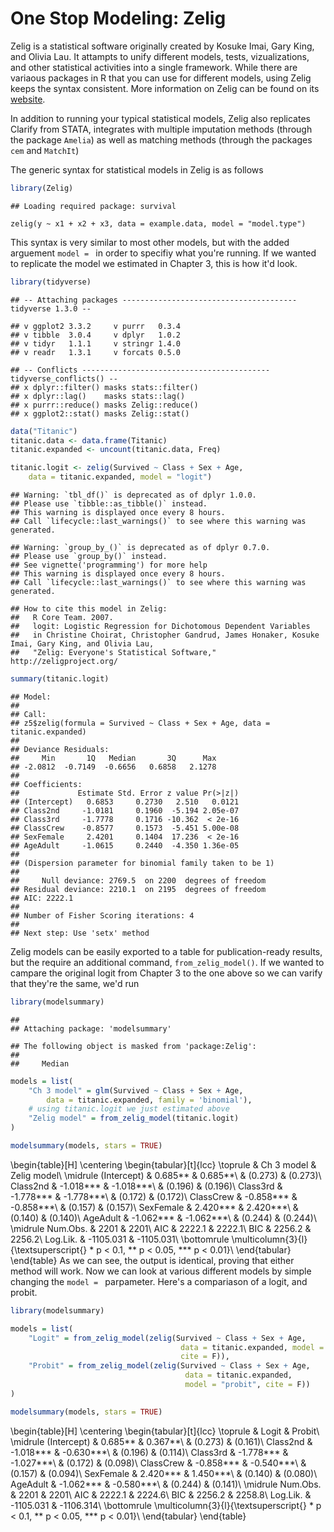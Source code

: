 # One Stop Modeling: Zelig

Zelig is a statistical software originally created by Kosuke Imai, Gary King, and Olivia Lau. It attampts to unify different models, 
tests, vizualizations, and other statistical activities into a single framework. While there are variaous packages in R that you
can use for different models, using Zelig keeps the syntax consistent. More information on Zelig can be found on its 
[website](https://zeligproject.org/).

In addition to running your typical statistical models, Zelig also replicates Clarify from STATA, integrates with 
multiple imputation methods (through the package `Amelia`) as well as matching methods (through the packages `cem` and `MatchIt`)

The generic syntax for statistical models in Zelig is as follows

```r
library(Zelig)
```

```
## Loading required package: survival
```
```
zelig(y ~ x1 + x2 + x3, data = example.data, model = "model.type")
```

This syntax is very similar to most other models, but with the added arguement `model = ` in order to specifiy what you're running. If
we wanted to replicate the model we estimated in Chapter 3, this is how it'd look.

```r
library(tidyverse)
```

```
## -- Attaching packages --------------------------------------- tidyverse 1.3.0 --
```

```
## v ggplot2 3.3.2     v purrr   0.3.4
## v tibble  3.0.4     v dplyr   1.0.2
## v tidyr   1.1.1     v stringr 1.4.0
## v readr   1.3.1     v forcats 0.5.0
```

```
## -- Conflicts ------------------------------------------ tidyverse_conflicts() --
## x dplyr::filter() masks stats::filter()
## x dplyr::lag()    masks stats::lag()
## x purrr::reduce() masks Zelig::reduce()
## x ggplot2::stat() masks Zelig::stat()
```

```r
data("Titanic")
titanic.data <- data.frame(Titanic)
titanic.expanded <- uncount(titanic.data, Freq)

titanic.logit <- zelig(Survived ~ Class + Sex + Age, 
    data = titanic.expanded, model = "logit")
```

```
## Warning: `tbl_df()` is deprecated as of dplyr 1.0.0.
## Please use `tibble::as_tibble()` instead.
## This warning is displayed once every 8 hours.
## Call `lifecycle::last_warnings()` to see where this warning was generated.
```

```
## Warning: `group_by_()` is deprecated as of dplyr 0.7.0.
## Please use `group_by()` instead.
## See vignette('programming') for more help
## This warning is displayed once every 8 hours.
## Call `lifecycle::last_warnings()` to see where this warning was generated.
```

```
## How to cite this model in Zelig:
##   R Core Team. 2007.
##   logit: Logistic Regression for Dichotomous Dependent Variables
##   in Christine Choirat, Christopher Gandrud, James Honaker, Kosuke Imai, Gary King, and Olivia Lau,
##   "Zelig: Everyone's Statistical Software," http://zeligproject.org/
```

```r
summary(titanic.logit)
```

```
## Model: 
## 
## Call:
## z5$zelig(formula = Survived ~ Class + Sex + Age, data = titanic.expanded)
## 
## Deviance Residuals: 
##     Min       1Q   Median       3Q      Max  
## -2.0812  -0.7149  -0.6656   0.6858   2.1278  
## 
## Coefficients:
##             Estimate Std. Error z value Pr(>|z|)
## (Intercept)   0.6853     0.2730   2.510   0.0121
## Class2nd     -1.0181     0.1960  -5.194 2.05e-07
## Class3rd     -1.7778     0.1716 -10.362  < 2e-16
## ClassCrew    -0.8577     0.1573  -5.451 5.00e-08
## SexFemale     2.4201     0.1404  17.236  < 2e-16
## AgeAdult     -1.0615     0.2440  -4.350 1.36e-05
## 
## (Dispersion parameter for binomial family taken to be 1)
## 
##     Null deviance: 2769.5  on 2200  degrees of freedom
## Residual deviance: 2210.1  on 2195  degrees of freedom
## AIC: 2222.1
## 
## Number of Fisher Scoring iterations: 4
## 
## Next step: Use 'setx' method
```

Zelig models can be easily exported to a table for publication-ready results, but the require an additional command, `from_zelig_model()`. 
If we wanted to campare the original logit from Chapter 3 to the one above so we can varify that they're the same, we'd run 

```r
library(modelsummary)
```

```
## 
## Attaching package: 'modelsummary'
```

```
## The following object is masked from 'package:Zelig':
## 
##     Median
```

```r
models = list(
    "Ch 3 model" = glm(Survived ~ Class + Sex + Age, 
        data = titanic.expanded, family = 'binomial'),
    # using titanic.logit we just estimated above
    "Zelig model" = from_zelig_model(titanic.logit)
)

modelsummary(models, stars = TRUE)
```

\begin{table}[H]
\centering
\begin{tabular}[t]{lcc}
\toprule
  & Ch 3 model & Zelig model\\
\midrule
(Intercept) & 0.685** & 0.685**\\
 & (0.273) & (0.273)\\
Class2nd & -1.018*** & -1.018***\\
 & (0.196) & (0.196)\\
Class3rd & -1.778*** & -1.778***\\
 & (0.172) & (0.172)\\
ClassCrew & -0.858*** & -0.858***\\
 & (0.157) & (0.157)\\
SexFemale & 2.420*** & 2.420***\\
 & (0.140) & (0.140)\\
AgeAdult & -1.062*** & -1.062***\\
 & (0.244) & (0.244)\\
\midrule
Num.Obs. & 2201 & 2201\\
AIC & 2222.1 & 2222.1\\
BIC & 2256.2 & 2256.2\\
Log.Lik. & -1105.031 & -1105.031\\
\bottomrule
\multicolumn{3}{l}{\textsuperscript{} * p < 0.1, ** p < 0.05, *** p < 0.01}\\
\end{tabular}
\end{table}
As we can see, the output is identical, proving that either method will work. Now we can look at various different models by simple changing the
`model = ` parpameter. Here's a compariason of a logit, and probit.


```r
library(modelsummary)

models = list(
    "Logit" = from_zelig_model(zelig(Survived ~ Class + Sex + Age, 
                                      data = titanic.expanded, model = "logit", 
                                      cite = F)),
    "Probit" = from_zelig_model(zelig(Survived ~ Class + Sex + Age, 
                                       data = titanic.expanded, 
                                       model = "probit", cite = F))
)

modelsummary(models, stars = TRUE)
```

\begin{table}[H]
\centering
\begin{tabular}[t]{lcc}
\toprule
  & Logit & Probit\\
\midrule
(Intercept) & 0.685** & 0.367**\\
 & (0.273) & (0.161)\\
Class2nd & -1.018*** & -0.630***\\
 & (0.196) & (0.114)\\
Class3rd & -1.778*** & -1.027***\\
 & (0.172) & (0.098)\\
ClassCrew & -0.858*** & -0.540***\\
 & (0.157) & (0.094)\\
SexFemale & 2.420*** & 1.450***\\
 & (0.140) & (0.080)\\
AgeAdult & -1.062*** & -0.580***\\
 & (0.244) & (0.141)\\
\midrule
Num.Obs. & 2201 & 2201\\
AIC & 2222.1 & 2224.6\\
BIC & 2256.2 & 2258.8\\
Log.Lik. & -1105.031 & -1106.314\\
\bottomrule
\multicolumn{3}{l}{\textsuperscript{} * p < 0.1, ** p < 0.05, *** p < 0.01}\\
\end{tabular}
\end{table}
